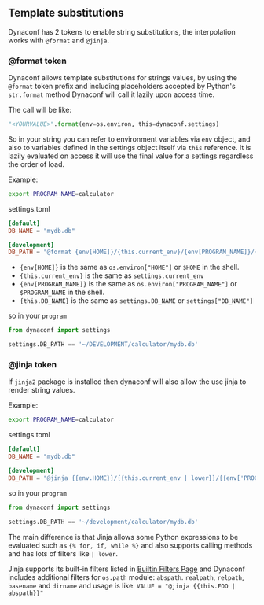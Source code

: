 ## Template substitutions

Dynaconf has 2 tokens to enable string substitutions, the interpolation works with `@format` and `@jinja`.

### @format token

Dynaconf allows template substitutions for strings values, by using the `@format` token prefix and including placeholders accepted by Python's `str.format` method Dynaconf will call
it lazily upon access time.

The call will be like:

```py
"<YOURVALUE>".format(env=os.environ, this=dynaconf.settings)
```

So in your string you can refer to environment variables via `env` object, and also to variables defined in the settings object itself via `this` reference. It is lazily evaluated on access it will use the final value for a settings regardless the order of load.

Example:

```bash
export PROGRAM_NAME=calculator
```

settings.toml

```toml
[default]
DB_NAME = "mydb.db"

[development]
DB_PATH = "@format {env[HOME]}/{this.current_env}/{env[PROGRAM_NAME]}/{this.DB_NAME}"
```

- `{env[HOME]}` is the same as `os.environ["HOME"]` or `$HOME` in the shell.
- `{this.current_env}` is the same as `settings.current_env`
- `{env[PROGRAM_NAME]}` is the same as `os.environ["PROGRAM_NAME"]` or `$PROGRAM_NAME` in the shell.
- `{this.DB_NAME}` is the same as `settings.DB_NAME` or `settings["DB_NAME"]`

so in your `program`

```py
from dynaconf import settings

settings.DB_PATH == '~/DEVELOPMENT/calculator/mydb.db'
```

### @jinja token

If `jinja2` package is installed then dynaconf will also allow the use jinja to render string values.

Example:

```bash
export PROGRAM_NAME=calculator
```

settings.toml

```toml
[default]
DB_NAME = "mydb.db"

[development]
DB_PATH = "@jinja {{env.HOME}}/{{this.current_env | lower}}/{{env['PROGRAM_NAME']}}/{{this.DB_NAME}}"
```

so in your `program`

```py
from dynaconf import settings

settings.DB_PATH == '~/development/calculator/mydb.db'
```

The main difference is that Jinja allows some Python expressions to be evaluated such as `{% for, if, while %}` and also supports calling methods and has lots of filters like `| lower`.

Jinja supports its built-in filters listed in [Builtin Filters Page](http://jinja.palletsprojects.com/en/master/templates/#builtin-filters) and Dynaconf includes additional filters for `os.path` module: `abspath`. `realpath`, `relpath`, `basename` and `dirname` and usage is like: `VALUE = "@jinja {{this.FOO | abspath}}"`
